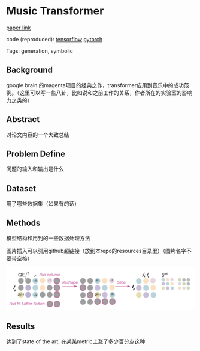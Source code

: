 # Music Transformer

[paper link](https://arxiv.org/pdf/1809.04281.pdf)

code (reproduced): [tensorflow](https://github.com/jason9693/MusicTransformer-tensorflow2.0) [pytorch](https://github.com/jason9693/MusicTransformer-pytorch)

Tags: generation, symbolic

## Background

google brain 的magenta项目的经典之作，transformer应用到音乐中的成功范例。（这里可以写一些八卦，比如说和之前工作的关系，作者所在的实验室的影响力之类的）

## Abstract

对论文内容的一个大致总结

## Problem Define

问题的输入和输出是什么

## Dataset

用了哪些数据集（如果有的话）

## Methods

模型结构和用到的一些数据处理方法

图片插入可以引用github超链接（放到本repo的resources目录里）（图片名字不要带空格）

![image-20201028105709184](https://github.com/CCOM-AI-Music-Lab/MT-paper-notes/blob/main/resources/music_transformer_relative_local_attention.png)



## Results

达到了state of the art, 在某某metric上涨了多少百分点这种



